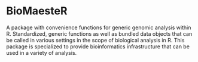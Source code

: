 # BioMaesteR
A package with convenience functions for generic genomic analysis within R. 
Standardized, generic functions as well as bundled data objects that can be 
called in various settings in the scope of biological analysis in R. 
This package is specialized to provide bioinformatics infrastructure that can be 
used in a variety of analysis. 